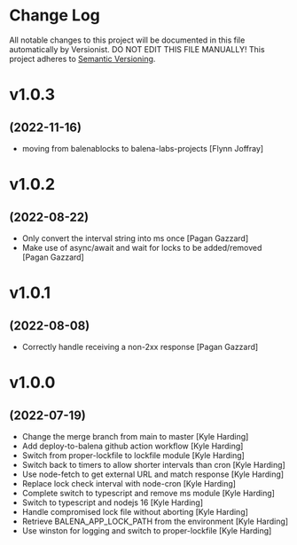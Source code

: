 # Change Log

All notable changes to this project will be documented in this file
automatically by Versionist. DO NOT EDIT THIS FILE MANUALLY!
This project adheres to [Semantic Versioning](http://semver.org/).

# v1.0.3
## (2022-11-16)

* moving from balenablocks to balena-labs-projects [Flynn Joffray]

# v1.0.2
## (2022-08-22)

* Only convert the interval string into ms once [Pagan Gazzard]
* Make use of async/await and wait for locks to be added/removed [Pagan Gazzard]

# v1.0.1
## (2022-08-08)

* Correctly handle receiving a non-2xx response [Pagan Gazzard]

# v1.0.0
## (2022-07-19)

* Change the merge branch from main to master [Kyle Harding]
* Add deploy-to-balena github action workflow [Kyle Harding]
* Switch from proper-lockfile to lockfile module [Kyle Harding]
* Switch back to timers to allow shorter intervals than cron [Kyle Harding]
* Use node-fetch to get external URL and match response [Kyle Harding]
* Replace lock check interval with node-cron [Kyle Harding]
* Complete switch to typescript and remove ms module [Kyle Harding]
* Switch to typescript and nodejs 16 [Kyle Harding]
* Handle compromised lock file without aborting [Kyle Harding]
* Retrieve BALENA_APP_LOCK_PATH from the environment [Kyle Harding]
* Use winston for logging and switch to proper-lockfile [Kyle Harding]
